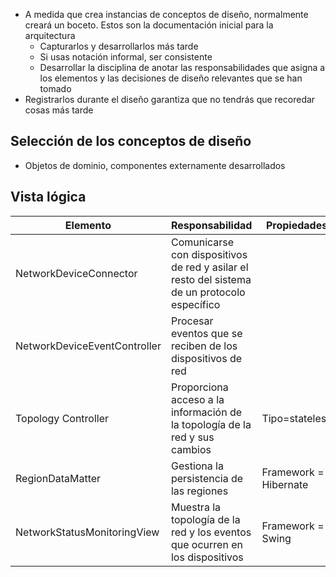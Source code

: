 - A medida que crea instancias de conceptos de diseño, normalmente creará un boceto. Estos son la documentación inicial para la arquitectura
	- Capturarlos y desarrollarlos más tarde
	- Si usas notación informal, ser consistente
	- Desarrollar la disciplina de anotar las responsabilidades que asigna a los elementos y las decisiones de diseño relevantes que se han tomado
- Registrarlos durante el diseño garantiza que no tendrás que recoredar cosas más tarde
## Selección de los conceptos de diseño
- Objetos de dominio, componentes externamente desarrollados
## Vista lógica

| Elemento                     | Responsabilidad                                                                              | Propiedades           |
| ---------------------------- | -------------------------------------------------------------------------------------------- | --------------------- |
| NetworkDeviceConnector       | Comunicarse con dispositivos de red y asilar el resto del sistema de un protocolo específico |                       |
| NetworkDeviceEventController | Procesar eventos que se reciben de los dispositivos de red                                   |                       |
| Topology Controller          | Proporciona acceso a la información de la topología de la red y sus cambios                  | Tipo=stateless        |
| RegionDataMatter             | Gestiona la persistencia de las regiones                                                     | Framework = Hibernate |
| NetworkStatusMonitoringView  | Muestra la topología de la red y los eventos que ocurren en los dispositivos                 | Framework = Swing     |

